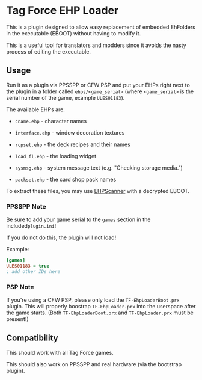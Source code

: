 # Tag Force EHP Loader

This is a plugin designed to allow easy replacement of embedded EhFolders in the executable (EBOOT) without having to modify it.

This is a useful tool for translators and modders since it avoids the nasty process of editing the executable.

## Usage

Run it as a plugin via PPSSPP or CFW PSP and put your EHPs right next to the plugin in a folder called `ehps/<game_serial>` (where `<game_serial>` is the serial number of the game, example `ULES01183`).



The available EHPs are:

- `cname.ehp` - character names

- `interface.ehp` - window decoration textures

- `rcpset.ehp` -  the deck recipes and their names

- `load_fl.ehp` - the loading widget

- `sysmsg.ehp` - system message text (e.g. "Checking storage media.")

- `packset.ehp` - the card shop pack names

To extract these files, you may use [EHPScanner](https://github.com/xan1242/EHPScanner) with a decrypted EBOOT.

### PPSSPP Note

Be sure to add your game serial to the `games` section in  the included`plugin.ini`!

If you do not do this, the plugin will not load!

Example:

```ini
[games]
ULES01183 = true
; add other IDs here
```

### PSP Note

If you're using a CFW PSP, please only load the `TF-EhpLoaderBoot.prx` plugin. This will properly boostrap `TF-EhpLoader.prx` into the userspace after the game starts. (Both `TF-EhpLoaderBoot.prx` and `TF-EhpLoader.prx` must be present!)

## Compatibility

This should work with all Tag Force games.

This should also work on PPSSPP and real hardware (via the bootstrap plugin).
